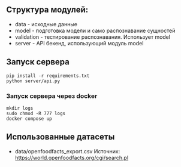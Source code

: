 ## Структура модулей:
- data - исходные данные
- model - подготовка модели и само распознавание сущностей
- validation - тестирование распознавания. Использует model
- server - API бекенд, использующий модуль model

## Запуск сервера
```
pip install -r requirements.txt
python server/api.py
```
### Запуск сервера через docker
```
mkdir logs
sudo chmod -R 777 logs
docker compose up
```

## Использованные датасеты
- data/openfoodfacts_export.csv
Источник: https://world.openfoodfacts.org/cgi/search.pl
